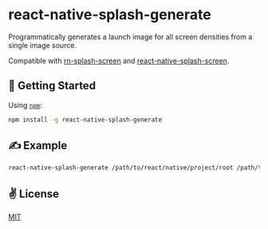 # react-native-splash-generate
Programmatically generates a launch image for all screen densities from a single image source.

Compatible with [rn-splash-screen](https://github.com/mehcode/rn-splash-screen) and [react-native-splash-screen](https://github.com/crazycodeboy/react-native-splash-screen).

## 🚀 Getting Started
Using [`npm`](https://www.npmjs.com/package/react-native-splash-generate):
```bash
npm install -g react-native-splash-generate
```

## ✍️ Example
```bash
react-native-splash-generate /path/to/react/native/project/root /path/to/your/splash/image
```
## ✌️ License
[MIT](https://opensource.org/licenses/MIT)
